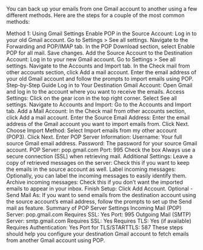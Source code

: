 You can back up your emails from one Gmail account to another using a few different methods. Here are the steps for a couple of the most common methods:

Method 1: Using Gmail Settings
Enable POP in the Source Account:
Log in to your old Gmail account.
Go to Settings > See all settings.
Navigate to the Forwarding and POP/IMAP tab.
In the POP Download section, select Enable POP for all mail.
Save changes.
Add the Source Account to the Destination Account:
Log in to your new Gmail account.
Go to Settings > See all settings.
Navigate to the Accounts and Import tab.
In the Check mail from other accounts section, click Add a mail account.
Enter the email address of your old Gmail account and follow the prompts to import emails using POP.
Step-by-Step Guide
Log in to Your Destination Gmail Account:
Open Gmail and log in to the account where you want to receive the emails.
Access Settings:
Click on the gear icon in the top right corner.
Select See all settings.
Navigate to Accounts and Import:
Go to the Accounts and Import tab.
Add a Mail Account:
In the Check mail from other accounts section, click Add a mail account.
Enter the Source Email Address:
Enter the email address of the Gmail account you want to import emails from.
Click Next.
Choose Import Method:
Select Import emails from my other account (POP3).
Click Next.
Enter POP Server Information:
Username: Your full source Gmail email address.
Password: The password for your source Gmail account.
POP Server: pop.gmail.com
Port: 995
Check the box Always use a secure connection (SSL) when retrieving mail.
Additional Settings:
Leave a copy of retrieved messages on the server: Check this if you want to keep the emails in the source account as well.
Label incoming messages: Optionally, you can label the incoming messages to easily identify them.
Archive incoming messages: Check this if you don’t want the imported emails to appear in your inbox.
Finish Setup:
Click Add Account.
Optional - Send Mail As:
If you want to send emails from the destination account using the source account’s email address, follow the prompts to set up the Send mail as feature.
Summary of POP Server Settings
Incoming Mail (POP) Server: pop.gmail.com
Requires SSL: Yes
Port: 995
Outgoing Mail (SMTP) Server: smtp.gmail.com
Requires SSL: Yes
Requires TLS: Yes (if available)
Requires Authentication: Yes
Port for TLS/STARTTLS: 587
These steps should help you configure your destination Gmail account to fetch emails from another Gmail account using POP.
